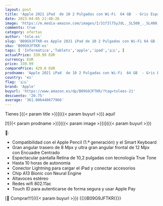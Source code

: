 ```yaml
---
layout: post
title: 'Apple 2021 iPad  de 10 2 Pulgadas con Wi-Fi  64 GB  - Gris Espacial  9.ª generación '
date: 2023-04-05 21:40:26
image: 'https://m.media-amazon.com/images/I/31f3l7SyJdL._SL500_._SL400_.jpg'
comments: true
category: ofertas
author: 'tole.es'
slug: 'B09G9JFTKR-es Apple 2021 iPad de 10 2 Pulgadas con Wi-Fi 64 GB - Gris...'
sku: 'B09G9JFTKR-es'
tags: [ 'Informática','Tablets','apple','ipad','🇪🇸', ]
actualPrice: 339.99 EUR
currency: EUR
price: 339.99
comparePrice: 429.0 EUR
prodname: 'Apple 2021 iPad  de 10 2 Pulgadas con Wi-Fi  64 GB  - Gris Espacial  9.ª generación '
country: 'es'
flag: '🇪🇸'
brand: 'Apple'
buyurl: 'https://www.amazon.es/dp/B09G9JFTKR/?tag=tolees-21'
descuento: '20.75'
average: '361.006440677966'
---
```


Tienes [{{< param title >}}]({{< param buyurl >}}) aqui!

[![{{< param prodname >}}]({{< param image >}})]({{< param buyurl >}})

🔎:

- Compatibilidad con el Apple Pencil (1.ª generación) y el Smart Keyboard
- Gran angular trasero de 8 Mpx y ultra gran angular frontal de 12 Mpx con Encuadre Centrado
- Espectacular pantalla Retina de 10,2 pulgadas con tecnología True Tone
- Hasta 10 horas de autonomía
- Conector Lightning para cargar el iPad y conectar accesorios
- Chip A13 Bionic con Neural Engine
- Altavoces estéreo
- Redes wifi 802.11ac
- Touch ID para autenticarse de forma segura y usar Apple Pay

[🛒 Comprar!!!]({{< param buyurl >}})
{{<world>}}B09G9JFTKR{{</world>}}
